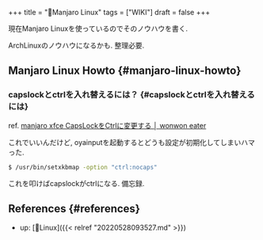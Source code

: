 +++
title = "📝Manjaro Linux"
tags = ["WIKI"]
draft = false
+++

現在Manjaro Linuxを使っているのでそのノウハウを書く.

ArchLinuxのノウハウになるかも. 整理必要.


## Manjaro Linux Howto {#manjaro-linux-howto}


### capslockとctrlを入れ替えるには？ {#capslockとctrlを入れ替えるには}

ref. [manjaro xfce CapsLockをCtrlに変更する │ wonwon eater](https://wonwon-eater.com/manjaro-xfce-capslock/)

これでいいんだけど, oyainputを起動するとどうも設定が初期化してしまいハマった.

```sh
$ /usr/bin/setxkbmap -option "ctrl:nocaps"
```

これを叩けばcapslockがctrlになる. 備忘録.


## References {#references}

-   up: [📁Linux]({{< relref "20220528093527.md" >}})
